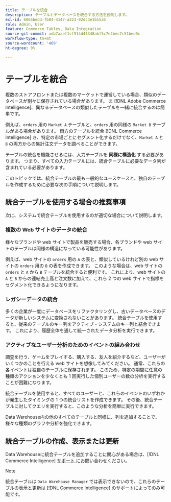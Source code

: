 ```yaml
---
title: テーブルを統合
description: テーブルとデータベースを統合する方法を説明します。
exl-id: 6065bed3-fb84-4147-a223-92dc3e1b15a5
role: Admin, User
feature: Commerce Tables, Data Integration
source-git-commit: adb7aaef1cf914d43348abf5c7e4bec7c51bed0c
workflow-type: tm+mt
source-wordcount: '469'
ht-degree: 0%

---
```


# テーブルを統合

複数のストアフロントまたは複数のマーケットで運営している場合、類似のデータベースが別々に保存されている場合があります。 ま [!DNL Adobe Commerce Intelligence]、異なるデータベースの類似したテーブルを一緒に統合するのは簡単です。

例えば、`orders` 用の `Market A` テーブルと、`orders` 用の同様の `Market B` テーブルがある場合があります。 両方のテーブルを統合 [!DNL Commerce Intelligence] き、特定の市場ごとにセグメント化するだけでなく、`Market A` と `B` の両方からの集計注文データを調べることができます。

テーブルの統合を機能させるには、入力テーブルを **同様に構造化** する必要があります。 つまり、すべての入力テーブルには、統合テーブルに必要なデータ列が含まれている必要があります。

このトピックでは、統合テーブルの最も一般的なユースケースと、独自のテーブルを作成するために必要な次の手順について説明します。

## 統合テーブルを使用する場合の推奨事項

次に、システムで統合テーブルを使用するのが適切な場合について説明します。

### 複数の Web サイトのデータの統合

様々なブランドや web サイトで製品を販売する場合、各ブランドや web サイトのテーブルは同様の構造になっている可能性があります。

例えば、web サイトの `orders` 用の `A` の表と、類似しているけれど別の web サイトの `orders` 用の `B` の表を作成できます。 このような場合は、web サイトの `orders` と `A` から `B` テーブルを統合すると便利です。 これにより、web サイトの `A` と `B` からの連結売上高と注文数に加えて、これら 2 つの web サイトで指標をセグメント化できるようになります。

### レガシーデータの統合

多くの企業が一度にデータベースをリファクタリングし、古いデータベースのデータが新しいシステムに変換されないことがあります。 統合テーブルを使用すると、従来のテーブルのキー列をアクティブ・システムのキー列と結合できます。 これにより、履歴全体を通して統一されたデータ分析を実行できます。

### アクティブなユーザー分析のためのイベントの組み合わせ

調査を行う、ゲームをプレイする、購入する、友人を紹介するなど、ユーザーがいくつかのことを行える web サイトを想像してみてください。 通常、これらの各イベントは独自のテーブルに保存されます。 このため、特定の期間に任意の種類のアクションを少なくとも 1 回実行した個別ユーザーの数の分析を実行することが困難になります。

統合テーブルを使用すると、すべてのユーザーと、これらのイベントのいずれかが発生したタイミングの 1 つの統合リストを作成できます。 その後、統合テーブルに対してクエリを実行すると、このような分析を簡単に実行できます。

Data Warehouse内の他のすべてのテーブルと同様に、列を追加することで、様々な種類のグラフや分析を強化できます。

## 統合テーブルの作成、表示または更新

Data Warehouseに統合テーブルを追加することに関心がある場合は、[!DNL Commerce Intelligence] [ サポート ](../guide-overview.md#Submitting-a-Support-Ticket) にお問い合わせください。

>[!NOTE]
>
>統合テーブルは `Data Warehouse Manager` では表示できないので、これらのテーブルの表示と更新は [!DNL Commerce Intelligence] のサポートによってのみ可能です。
